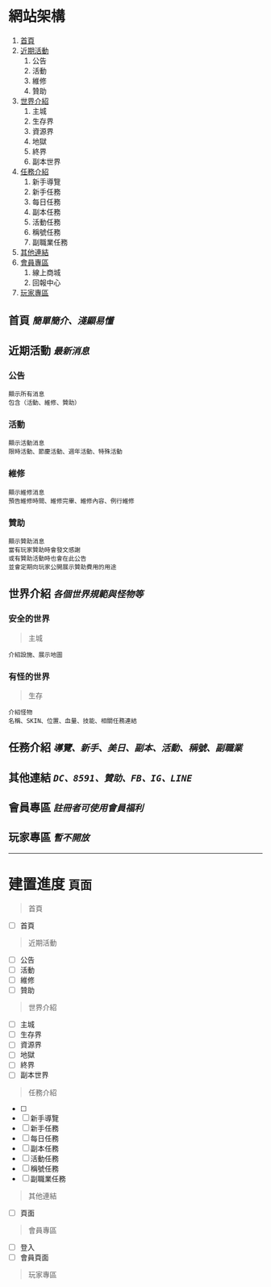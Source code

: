 # 網站架構
1. <a href="#title_1">首頁</a>
2. <a href="#title_2">近期活動</a>
   1. 公告
   2. 活動
   3. 維修
   4. 贊助
3. <a href="#title_3">世界介紹</a>
   1. 主城
   2. 生存界
   3. 資源界
   4. 地獄
   5. 終界
   6. 副本世界
4. <a href="#title_4">任務介紹</a>
   1. 新手導覽
   2. 新手任務
   3. 每日任務
   4. 副本任務
   5. 活動任務
   6. 稱號任務
   7. 副職業任務
5. <a href="#title_5">其他連結</a>
6. <a href="#title_6">會員專區</a>
   1. 線上商城
   2. 回報中心
7. <a href="#title_7">玩家專區</a>



## <span id="title_1">首頁 _`簡單簡介、淺顯易懂`_</span>


## <span id="title_2">近期活動 _`最新消息`_</span>
### 公告

    顯示所有消息
    包含（活動、維修、贊助）

### 活動

    顯示活動消息
    限時活動、節慶活動、週年活動、特殊活動

### 維修

    顯示維修消息
    預告維修時間、維修完畢、維修內容、例行維修

### 贊助

    顯示贊助消息
    當有玩家贊助時會發文感謝
    或有贊助活動時也會在此公告
    並會定期向玩家公開展示贊助費用的用途


## <span id="title_3">世界介紹 _`各個世界規範與怪物等`_</span>
### 安全的世界
> 主城

    介紹設施、展示地圖

### 有怪的世界
> 生存

    介紹怪物
    名稱、SKIN、位置、血量、技能、相關任務連結

## <span id="title_4">任務介紹 _`導覽、新手、美日、副本、活動、稱號、副職業`_</span>


## <span id="title_5">其他連結 _`DC、8591、贊助、FB、IG、LINE`_</span>


## <span id="title_6">會員專區 _`註冊者可使用會員福利`_</span>


## <span id="title_7">玩家專區 _`暫不開放`_</span>

<hr>

# 建置進度 <small>頁面</small>
>首頁
- [ ] 首頁
>近期活動
- [ ] 公告
- [ ] 活動
- [ ] 維修
- [ ] 贊助
>世界介紹
- [ ] 主城
- [ ] 生存界
- [ ] 資源界
- [ ] 地獄
- [ ] 終界
- [ ] 副本世界
>任務介紹
- [ ] 
- [ ] 新手導覽
- [ ] 新手任務
- [ ] 每日任務
- [ ] 副本任務
- [ ] 活動任務
- [ ] 稱號任務
- [ ] 副職業任務
>其他連結
- [ ] 頁面
>會員專區
- [ ] 登入
- [ ] 會員頁面
  
>玩家專區

<!-- 
| title 1| title 2|
|---------|---|
|content1| content2|
| content3 |content4|

| title 1| title 2|
|:-|---:|
|cosdfsdf| consdfsftent2|
| contsdfssdffsdfent3 |cont4|
 -->